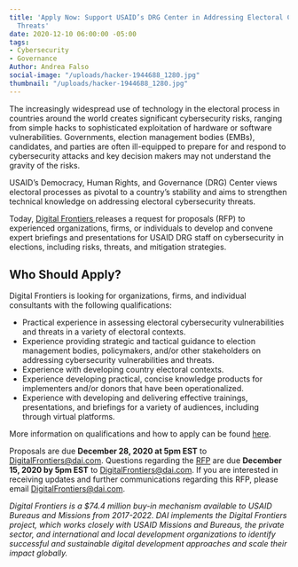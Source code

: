 ```yaml
---
title: 'Apply Now: Support USAID’s DRG Center in Addressing Electoral Cybersecurity
  Threats'
date: 2020-12-10 06:00:00 -05:00
tags:
- Cybersecurity
- Governance
Author: Andrea Falso
social-image: "/uploads/hacker-1944688_1280.jpg"
thumbnail: "/uploads/hacker-1944688_1280.jpg"
---
```


The increasingly widespread use of technology in the electoral process in countries around the world creates significant cybersecurity risks, ranging from simple hacks to sophisticated exploitation of hardware or software vulnerabilities. Governments, election management bodies (EMBs), candidates, and parties are often ill-equipped to prepare for and respond to cybersecurity attacks and key decision makers may not understand the gravity of the risks.

USAID’s Democracy, Human Rights, and Governance (DRG) Center views electoral processes as pivotal to a country’s stability and aims to strengthen technical knowledge on addressing electoral cybersecurity threats.

Today, [Digital Frontiers ](https://www.dai.com/our-work/projects/worldwide-digital-frontiers-df)releases a request for proposals (RFP) to experienced organizations, firms, or individuals to develop and convene expert briefings and presentations for USAID DRG staff on cybersecurity in elections, including risks, threats, and mitigation strategies.

<!--more-->

## Who Should Apply?

Digital Frontiers is looking for organizations, firms, and individual consultants with the following qualifications:

* Practical experience in assessing electoral cybersecurity vulnerabilities and threats in a variety of electoral contexts.
* Experience providing strategic and tactical guidance to election management bodies, policymakers, and/or other stakeholders on addressing cybersecurity vulnerabilities and threats.
* Experience with developing country electoral contexts.
* Experience developing practical, concise knowledge products for implementers and/or donors that have been operationalized.
* Experience with developing and delivering effective trainings, presentations, and briefings for a variety of audiences, including through virtual platforms.

More information on qualifications and how to apply can be found [here](https://www.dai.com/our-work/working-with-dai/current-procurements).

Proposals are due **December 28, 2020 at 5pm EST** to DigitalFrontiers@dai.com. Questions regarding the [RFP](https://drive.google.com/file/d/1cDuXqYXtE4GERldfmFNbnSXuYSj6zOFa/view?usp=sharing) are due **December 15, 2020 by 5pm EST** to [DigitalFrontiers@dai.com](mailto:DigitalFrontiers@dai.com). If you are interested in receiving updates and further communications regarding this RFP, please email DigitalFrontiers@dai.com.

*Digital Frontiers is a $74.4 million buy-in mechanism available to USAID Bureaus and Missions from 2017-2022. DAI implements the Digital Frontiers project, which works closely with USAID Missions and Bureaus, the private sector, and international and local development organizations to identify successful and sustainable digital development approaches and scale their impact globally.*